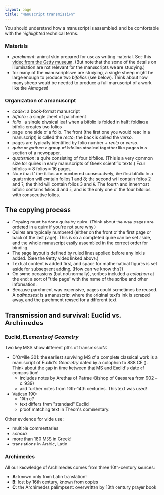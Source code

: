 ```yaml
---
layout: page
title: "Manuscript transmission"
---
```


You should understand how a manuscript is assembled, and be comfortable with the *highlighted* technical terms.


### Materials

  - *parchment*: animal skin prepared for use as writing material.  See this [video from the Getty museum](https://www.youtube.com/watch?v=nuNfdHNTv9o).  (But note that the some of the details on illumination are not relevant for the manuscripts we are studying.)
- for many of the manuscripts we are studying, a single sheep might be large enough to produce two *bifolios* (see below).  Think about how many sheep would be needed to produce a full manuscript of a work like the *Almagest*!


### Organization of a manuscript


- *codex*: a book-format manuscript
- *bifiolio* : a single sheet of parchment
- *folio* : a single physical leaf when a bifolio is folded in half;  folding a bifolio creates two folios
- page:  one side of a folio.  The front (the first one you would read in a manuscript) is called the *recto*; the back is called the *verso*.
- pages are typically identified by folio number + *recto* or *verso*.
- *quire* or *gather*: a group of bifolios stacked together like pages in a section of a newspaper.  
- *quaternion*:  a quire consisting of four bifolios.  (This is a very common size for quires in early manuscripts of Greek scientific texts.)  Four bifolios = 8 folios = 16 pages.
- Note that if the folios are numbered consecutively, the first bifolio in a quaternion will contain folios 1 and 8; the second will contain folios 2 and 7; the third will contain folios 3 and 6. The fourth and innermost bifolio contains folios 4 and 5, and is the only one of the four bifolios with consecutive folios.


## The copying process

- Copying must be done quire by quire.  (Think about the way pages are ordered in a quire if you're not sure why!)
- Quires are typically numbered (either on the front of the first page or back of the last page).  This is so a completed quire can be set aside, and the whole manuscript easily assembled in the correct order for binding.
- The page layout is defined by ruled lines applied before any ink is added. (See the Getty video linked above.)
- Textual content is added first, and space for mathematical figures is set aside for subsequent adding.  (How can we know this?)
- On some occasions (but not normally), scribes included a *colophon* at the end: a sort of "title page" with the name of the scribe and other information.
- Because parchment was expensive, pages could sometimes be reused.  A *palimpsest* is a manuscript where the original text's ink is scraped away, and the parchment reused for a different text.

## Transmission and survival: Euclid vs. Archimedes


### Euclid, *ELements of Geometry*

Two key MSS show different pths of transmissioN:

- D'Orville 301:  the earliest surviving MS of a complete classical work is a manuscript of Euclid's *Geometry* dated by a colophon to 888 CE ().  Think about the gap in time between that MS and Euclid's date of composition!
    - includes notes by Arethas of Patrae (Bishop of Caesarea from 902 – c. 939)
    - and further notes from 10th-14th centuries.  This text was used!
- Vatican 190:
  - 10th c?
  - text differs from "standard" Euclid
  - proof matching text in Theon's commentary.

Other evidence for wide use:

- multiple commentaries
- *scholia*
- more than 180 MSS in Greek!
- translations in Arabic, Latin

### Archimedes


All our knowledge of Archimedes comes from three 10th-century sources:

- **A**: known only from Latin translation!
- **B**: lost by 16th century, known from copies
- **C**: the Archimedes palimpsest: overwritten by 13th century prayer book
